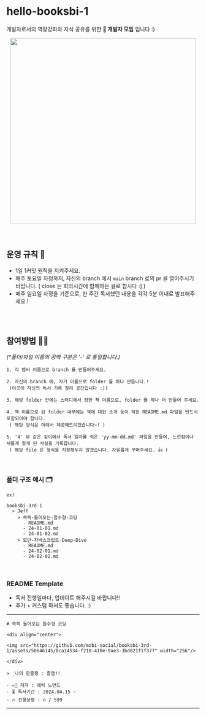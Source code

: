 # hello-booksbi-1

개발자로서의 역량강화와 지식 공유를 위한 **🐶 개발자 모임** 입니다 :)

<div align="center">

<img src="https://github.com/mobi-social/booksbi-3rd-1/assets/50646145/c4f42dac-5fde-496b-9c24-e240fdcbc07f" width="484"/>

</div>

<br/>
<br/>

## 운영 규칙 📏

- 1일 1커밋 원칙을 지켜주세요.
- 매주 토요일 자정까지, 자신의 branch 에서 `main` branch 로의 pr 을 열어주시기 바랍니다. ( close 는 회의시간에 함께하는 걸로 합시다 :] )
- 매주 일요일 자정을 기준으로, 한 주간 독서했던 내용을 각각 5분 이내로 발표해주세요.!

<br/>
<br/>

## 참여방법 👋🏼

_(\*폴더/파일 이름의 공백 구분은 '-' 로 통일합니다.)_

```
1. 각 멤버 이름으로 branch 를 만들어주세요.

2. 자신의 branch 에, 자기 이름으로 folder 를 하나 만듭니다.!
 (이곳이 자신의 독서 기록 정리 공간입니다 :])

3. 해당 folder 안에는 스터디에서 정한 책 이름으로, folder 를 하나 더 만들어 주세요.

4. 책 이름으로 된 folder 내부에는 책에 대한 소개 등이 적힌 README.md 파일을 반드시 포함되어야 합니다.
 ( 해당 양식은 아래서 제공해드리겠습니다~! )

5. '4' 와 같은 깊이에서 독서 일자를 적은 'yy-mm-dd.md' 파일을 만들어, 느낀점이나 새롭게 알게 된 사실을 기록합니다.
 ( 해당 file 은 형식을 지정해두지 않겠습니다. 자유롭게 꾸며주세요. 👍 )

```

<br/>

### 폴더 구조 예시 🗂️

```
ex)

booksbi-3rd-1
  > Jeff
    > 쏙쏙-들어오는-함수형-코딩
      - README.md
      - 24-01-01.md
      - 24-01-02.md
    > 모던-자바스크립트-Deep-Dive
      - README.md
      - 24-02-01.md
      - 24-02-02.md
```

<br/>

### README Template

- 독서 진행일마다, 업데이트 해주시길 바랍니다!!
- 추가 + 커스텀 하셔도 좋습니다. :)

---

```
# 쏙쏙 들어오는 함수형 코딩

<div align="center">

<img src="https://github.com/mobi-social/booksbi-3rd-1/assets/50646145/0ca14534-f210-410e-9ae3-3bd821f1f377" width="256"/>

</div>

> _나의 한줄평 : 졸잼!!_

- ✍🏻 저자 : 에릭 노먼드
- ⏳ 독서기간 : 2024.04.15 ~
- 🔥 진행상황 : n / 599
```

---
